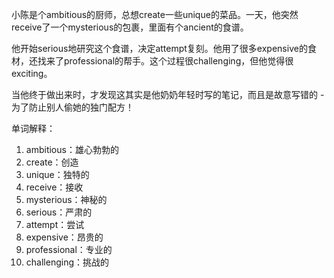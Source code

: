 小陈是个ambitious的厨师，总想create一些unique的菜品。一天，他突然receive了一个mysterious的包裹，里面有个ancient的食谱。

他开始serious地研究这个食谱，决定attempt复刻。他用了很多expensive的食材，还找来了professional的帮手。这个过程很challenging，但他觉得很exciting。

当他终于做出来时，才发现这其实是他奶奶年轻时写的笔记，而且是故意写错的 - 为了防止别人偷她的独门配方！

单词解释：
1. ambitious：雄心勃勃的
2. create：创造
3. unique：独特的
4. receive：接收
5. mysterious：神秘的
6. serious：严肃的
7. attempt：尝试
8. expensive：昂贵的
9. professional：专业的
10. challenging：挑战的 